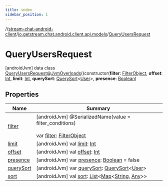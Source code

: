 ```yaml
---
title: index
sidebar_position: 1
---
```

//[stream-chat-android-client](../../../index.md)/[io.getstream.chat.android.client.api.models](../index.md)/[QueryUsersRequest](index.md)



# QueryUsersRequest  
 [androidJvm] data class [QueryUsersRequest](index.md)@[JvmOverloads](https://kotlinlang.org/api/latest/jvm/stdlib/kotlin.jvm/-jvm-overloads/index.html)()constructor(**filter**: [FilterObject](../FilterObject/index.md), **offset**: [Int](https://kotlinlang.org/api/latest/jvm/stdlib/kotlin/-int/index.html), **limit**: [Int](https://kotlinlang.org/api/latest/jvm/stdlib/kotlin/-int/index.html), **querySort**: [QuerySort](../QuerySort/index.md)&lt;[User](../../io.getstream.chat.android.client.models/User/index.md)&gt;, **presence**: [Boolean](https://kotlinlang.org/api/latest/jvm/stdlib/kotlin/-boolean/index.html))   


## Properties  
  
|  Name |  Summary | 
|---|---|
| <a name="io.getstream.chat.android.client.api.models/QueryUsersRequest/filter/#/PointingToDeclaration/"></a>[filter](filter.md)| <a name="io.getstream.chat.android.client.api.models/QueryUsersRequest/filter/#/PointingToDeclaration/"></a> [androidJvm] @SerializedName(value = filter_conditions)  <br/>  <br/>var [filter](filter.md): [FilterObject](../FilterObject/index.md)   <br/>|
| <a name="io.getstream.chat.android.client.api.models/QueryUsersRequest/limit/#/PointingToDeclaration/"></a>[limit](limit.md)| <a name="io.getstream.chat.android.client.api.models/QueryUsersRequest/limit/#/PointingToDeclaration/"></a> [androidJvm] val [limit](limit.md): [Int](https://kotlinlang.org/api/latest/jvm/stdlib/kotlin/-int/index.html)   <br/>|
| <a name="io.getstream.chat.android.client.api.models/QueryUsersRequest/offset/#/PointingToDeclaration/"></a>[offset](offset.md)| <a name="io.getstream.chat.android.client.api.models/QueryUsersRequest/offset/#/PointingToDeclaration/"></a> [androidJvm] val [offset](offset.md): [Int](https://kotlinlang.org/api/latest/jvm/stdlib/kotlin/-int/index.html)   <br/>|
| <a name="io.getstream.chat.android.client.api.models/QueryUsersRequest/presence/#/PointingToDeclaration/"></a>[presence](presence.md)| <a name="io.getstream.chat.android.client.api.models/QueryUsersRequest/presence/#/PointingToDeclaration/"></a> [androidJvm] var [presence](presence.md): [Boolean](https://kotlinlang.org/api/latest/jvm/stdlib/kotlin/-boolean/index.html) = false   <br/>|
| <a name="io.getstream.chat.android.client.api.models/QueryUsersRequest/querySort/#/PointingToDeclaration/"></a>[querySort](querySort.md)| <a name="io.getstream.chat.android.client.api.models/QueryUsersRequest/querySort/#/PointingToDeclaration/"></a> [androidJvm] var [querySort](querySort.md): [QuerySort](../QuerySort/index.md)&lt;[User](../../io.getstream.chat.android.client.models/User/index.md)&gt;   <br/>|
| <a name="io.getstream.chat.android.client.api.models/QueryUsersRequest/sort/#/PointingToDeclaration/"></a>[sort](sort.md)| <a name="io.getstream.chat.android.client.api.models/QueryUsersRequest/sort/#/PointingToDeclaration/"></a> [androidJvm] val [sort](sort.md): [List](https://kotlinlang.org/api/latest/jvm/stdlib/kotlin.collections/-list/index.html)&lt;[Map](https://kotlinlang.org/api/latest/jvm/stdlib/kotlin.collections/-map/index.html)&lt;[String](https://kotlinlang.org/api/latest/jvm/stdlib/kotlin/-string/index.html), [Any](https://kotlinlang.org/api/latest/jvm/stdlib/kotlin/-any/index.html)&gt;&gt;   <br/>|


